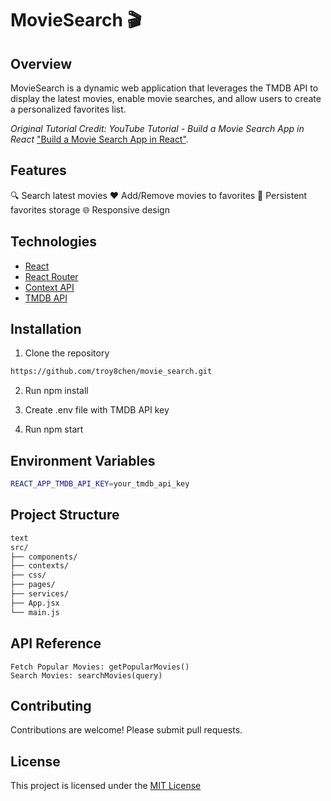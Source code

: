 # MovieSearch 🎬

## Overview
MovieSearch is a dynamic web application that leverages the TMDB API to display the latest movies, enable movie searches, and allow users to create a personalized favorites list.

*Original Tutorial Credit: YouTube Tutorial - Build a Movie Search App in React*
["Build a Movie Search App in React"](https://www.youtube.com/watch?v=G6D9cBaLViA).

## Features

🔍 Search latest movies
❤️ Add/Remove movies to favorites
💾 Persistent favorites storage
🌐 Responsive design

## Technologies

- [React](https://reactjs.org/)
- [React Router](https://reactrouter.com/) 
- [Context API](https://reactjs.org/docs/context.html)
- [TMDB API](https://www.themoviedb.org/documentation/api)

## Installation

1. Clone the repository
```bash
https://github.com/troy8chen/movie_search.git
```

2. Run npm install

3. Create .env file with TMDB API key

4. Run npm start

## Environment Variables

```bash
REACT_APP_TMDB_API_KEY=your_tmdb_api_key
```

## Project Structure

```bash
text
src/
├── components/
├── contexts/
├── css/
├── pages/
├── services/
├── App.jsx
└── main.js
```

## API Reference

    Fetch Popular Movies: getPopularMovies()
    Search Movies: searchMovies(query)

## Contributing
Contributions are welcome! Please submit pull requests.

## License
This project is licensed under the [MIT License](https://opensource.org/licenses/MIT)
